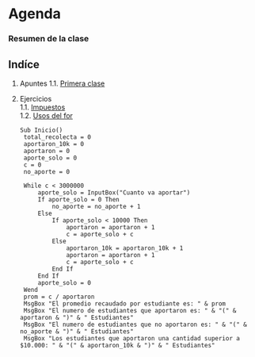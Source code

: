 # Agenda
### Resumen de la clase
## Indíce
1. Apuntes 
   1.1. [Primera clase](Comandos/Primera%20clase/Comandos%20aprendidos.md)
2. Ejercicios  
   1.1. [Impuestos](Impuesto/ImpuestoEmpresa.md)  
   1.2. [Usos del for](Usos_del_for.md)
   
   ``` 
   Sub Inicio()
    total_recolecta = 0
    aportaron_10k = 0
    aportaron = 0
    aporte_solo = 0
    c = 0
    no_aporte = 0
    
    While c < 3000000
        aporte_solo = InputBox("Cuanto va aportar")
        If aporte_solo = 0 Then
            no_aporte = no_aporte + 1
        Else
            If aporte_solo < 10000 Then
                aportaron = aportaron + 1
                c = aporte_solo + c
            Else
                aportaron_10k = aportaron_10k + 1
                aportaron = aportaron + 1
                c = aporte_solo + c
            End If
        End If
        aporte_solo = 0
    Wend
    prom = c / aportaron
    MsgBox "El promedio recaudado por estudiante es: " & prom
    MsgBox "El numero de estudiantes que aportaron es: " & "(" & aportaron & ")" & " Estudiantes"
    MsgBox "El numero de estudiantes que no aportaron es: " & "(" & no_aporte & ")" & " Estudiantes"
    MsgBox "Los estudiantes que aportaron una cantidad superior a $10.000: " & "(" & aportaron_10k & ")" & " Estudiantes"
    ``` 
        

